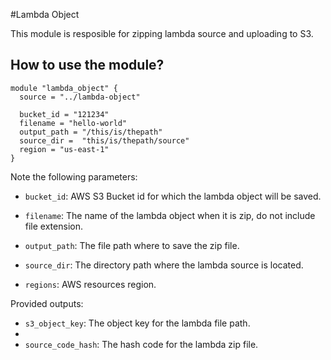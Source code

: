 #Lambda Object

This module is resposible for zipping lambda source and uploading to S3.


## How to use the module?


```hcl
module "lambda_object" {
  source = "../lambda-object"
  
  bucket_id = "121234"
  filename = "hello-world"
  output_path = "/this/is/thepath"
  source_dir =  "this/is/thepath/source"
  region = "us-east-1"  
}
```

Note the following parameters:

* `bucket_id`: AWS S3 Bucket id for which the lambda object will be saved.
  
* `filename`: The name of the lambda object when it is zip, do not include file extension.

* `output_path`: The file path where to save the zip file.
  
* `source_dir`: The directory path where the lambda source is located.

* `regions`: AWS resources region.


Provided outputs:

* `s3_object_key`: The object key for the lambda file path.
* 
* `source_code_hash`: The hash code for the lambda zip file.
